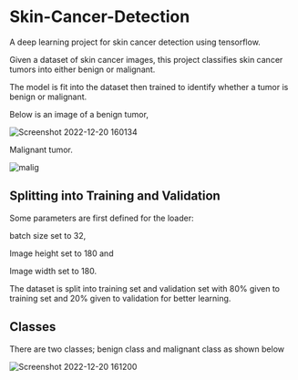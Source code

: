# Skin-Cancer-Detection
A deep learning project for skin cancer detection using tensorflow.

Given a dataset of skin cancer images, this project classifies skin cancer tumors into either benign or malignant.

The model is fit into the dataset then trained to identify whether a tumor is benign or malignant.

Below is an image of a benign tumor,

![Screenshot 2022-12-20 160134](https://user-images.githubusercontent.com/78556152/208673808-01551a4a-d57f-4e5d-9f31-f75e1eab8b47.png)

Malignant tumor.

![malig](https://user-images.githubusercontent.com/78556152/208674041-0d6a73ab-d9f6-4a65-8ba7-732c0fa666b6.jpg)

## Splitting into Training and Validation

Some parameters are first defined for the loader:

batch size set to 32,

Image height set to 180 and 

Image width set to 180.

The dataset is split into training set and validation set with 80% given to training set and 20% given to validation for better learning.

## Classes

There are two classes; benign class and malignant class as shown below

![Screenshot 2022-12-20 161200](https://user-images.githubusercontent.com/78556152/208675418-a31538b4-dd5e-4dd0-bd16-0cb928e032ce.png)


